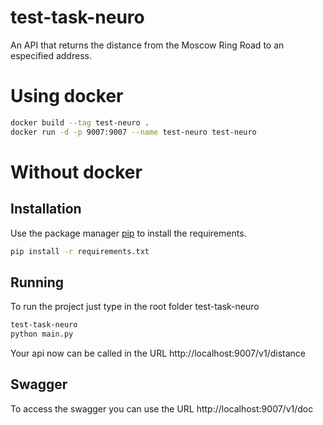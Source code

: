 # test-task-neuro
An API that returns the distance from the Moscow Ring Road to an especified address.


# Using docker

```bash
docker build --tag test-neuro .
docker run -d -p 9007:9007 --name test-neuro test-neuro
```

# Without docker

## Installation

Use the package manager [pip](https://pip.pypa.io/en/stable/) to install the requirements.

```bash
pip install -r requirements.txt
```

## Running

To run the project just type in the root folder test-task-neuro

```bash
test-task-neuro 
python main.py
```

Your api now can be called in the URL http://localhost:9007/v1/distance

## Swagger

To access the swagger you can use the URL http://localhost:9007/v1/doc